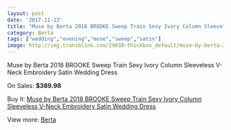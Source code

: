 ```yaml
---
layout: post
date: '2017-11-23'
title: "Muse by Berta 2018 BROOKE Sweep Train Sexy Ivory Column Sleeveless V-Neck Embroidery Satin Wedding Dress"
category: Berta
tags: ["wedding","evening","muse","sweep","satin"]
image: http://img.transblink.com/29030-thickbox_default/muse-by-berta-2018-brooke-sweep-train-sexy-ivory-column-sleeveless-v-neck-embroidery-satin-wedding-dress.jpg
---
```

Muse by Berta 2018 BROOKE Sweep Train Sexy Ivory Column Sleeveless V-Neck Embroidery Satin Wedding Dress

On Sales: **$389.98**
<a href="https://www.transblink.com/en/berta/9478-muse-by-berta-2018-brooke-sweep-train-sexy-ivory-column-sleeveless-v-neck-embroidery-satin-wedding-dress.html"><amp-img layout="responsive" width="600" height="600" src="//img.transblink.com/29030-thickbox_default/muse-by-berta-2018-brooke-sweep-train-sexy-ivory-column-sleeveless-v-neck-embroidery-satin-wedding-dress.jpg" alt="Muse by Berta 2018 BROOKE Sweep Train Sexy Ivory Column Sleeveless V-Neck Embroidery Satin Wedding Dress 0" /></a>
<a href="https://www.transblink.com/en/berta/9478-muse-by-berta-2018-brooke-sweep-train-sexy-ivory-column-sleeveless-v-neck-embroidery-satin-wedding-dress.html"><amp-img layout="responsive" width="600" height="600" src="//img.transblink.com/29034-thickbox_default/muse-by-berta-2018-brooke-sweep-train-sexy-ivory-column-sleeveless-v-neck-embroidery-satin-wedding-dress.jpg" alt="Muse by Berta 2018 BROOKE Sweep Train Sexy Ivory Column Sleeveless V-Neck Embroidery Satin Wedding Dress 1" /></a>
<a href="https://www.transblink.com/en/berta/9478-muse-by-berta-2018-brooke-sweep-train-sexy-ivory-column-sleeveless-v-neck-embroidery-satin-wedding-dress.html"><amp-img layout="responsive" width="600" height="600" src="//img.transblink.com/29033-thickbox_default/muse-by-berta-2018-brooke-sweep-train-sexy-ivory-column-sleeveless-v-neck-embroidery-satin-wedding-dress.jpg" alt="Muse by Berta 2018 BROOKE Sweep Train Sexy Ivory Column Sleeveless V-Neck Embroidery Satin Wedding Dress 2" /></a>
<a href="https://www.transblink.com/en/berta/9478-muse-by-berta-2018-brooke-sweep-train-sexy-ivory-column-sleeveless-v-neck-embroidery-satin-wedding-dress.html"><amp-img layout="responsive" width="600" height="600" src="//img.transblink.com/29032-thickbox_default/muse-by-berta-2018-brooke-sweep-train-sexy-ivory-column-sleeveless-v-neck-embroidery-satin-wedding-dress.jpg" alt="Muse by Berta 2018 BROOKE Sweep Train Sexy Ivory Column Sleeveless V-Neck Embroidery Satin Wedding Dress 3" /></a>
<a href="https://www.transblink.com/en/berta/9478-muse-by-berta-2018-brooke-sweep-train-sexy-ivory-column-sleeveless-v-neck-embroidery-satin-wedding-dress.html"><amp-img layout="responsive" width="600" height="600" src="//img.transblink.com/29031-thickbox_default/muse-by-berta-2018-brooke-sweep-train-sexy-ivory-column-sleeveless-v-neck-embroidery-satin-wedding-dress.jpg" alt="Muse by Berta 2018 BROOKE Sweep Train Sexy Ivory Column Sleeveless V-Neck Embroidery Satin Wedding Dress 4" /></a>

Buy it: [Muse by Berta 2018 BROOKE Sweep Train Sexy Ivory Column Sleeveless V-Neck Embroidery Satin Wedding Dress](https://www.transblink.com/en/berta/9478-muse-by-berta-2018-brooke-sweep-train-sexy-ivory-column-sleeveless-v-neck-embroidery-satin-wedding-dress.html "Muse by Berta 2018 BROOKE Sweep Train Sexy Ivory Column Sleeveless V-Neck Embroidery Satin Wedding Dress")

View more: [Berta](https://www.transblink.com/en/81-berta "Berta")